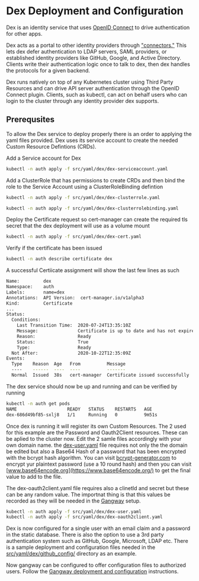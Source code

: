 # Dex Deployment and Configuration

Dex is an identity service that uses [OpenID Connect](https://openid.net/connect/) to drive authentication for other apps.

Dex acts as a portal to other identity providers through ["connectors."](https://github.com/dexidp/dex#connectors) This lets dex defer authentication to LDAP servers, SAML providers, or established identity providers like GitHub, Google, and Active Directory. Clients write their authentication logic once to talk to dex, then dex handles the protocols for a given backend.

Dex runs natively on top of any Kubernetes cluster using Third Party Resources and can drive API server authentication through the OpenID Connect plugin. Clients, such as kubectl, can act on behalf users who can login to the cluster through any identity provider dex supports.

## Prerequsites

To allow the Dex service to deploy properly there is an order to applying the yaml files provided. Dex uses its service account to create the needed Custom Resource Defintions (CRDs).

Add a Service account for Dex

```bash
kubectl -n auth apply -f src/yaml/dex/dex-serviceaccount.yaml
```

Add a ClusterRole that has permissions to create CRDs and then bind the role to the Service Account using a ClusterRoleBinding defintion

```bash
kubectl -n auth apply -f src/yaml/dex/dex-clusterrole.yaml

kubectl -n auth apply -f src/yaml/dex/dex-clusterrolebinding.yaml
```

Deploy the Certificate request so cert-manager can create the required tls secret that the dex deployment will use as a volume mount

```bash
kubectl -n auth apply -f src/yaml/dex/dex-cert.yaml
```

Verify if the certificate has been issued

```bash
kubectl -n auth describe certificate dex
```

A successful Certiicate assignment will show the last few lines as such

```bash
Name:         dex
Namespace:    auth
Labels:       name=dex
Annotations:  API Version:  cert-manager.io/v1alpha3
Kind:         Certificate
...
Status:
  Conditions:
    Last Transition Time:  2020-07-24T13:35:10Z
    Message:               Certificate is up to date and has not expired
    Reason:                Ready
    Status:                True
    Type:                  Ready
  Not After:               2020-10-22T12:35:09Z
Events:
  Type    Reason  Age   From          Message
  ----    ------  ----  ----          -------
  Normal  Issued  38s   cert-manager  Certificate issued successfully
```

The dex service should now be up and running and can be verified by running

```bash
kubectl -n auth get pods
NAME                   READY   STATUS    RESTARTS   AGE
dex-686d49bf85-sxlj8   1/1     Running   0          9m51s
```

Once dex is running it will register its own Custom Resources. The 2 used for this example are the Password and Oauth2Client resources. These can be aplied to the cluster now. Edit the 2 samle files accordingly with your own domain name. the [dex-user.yaml](../../src/yaml/dex/dex-user.yaml) file requires not only the the domain be edited but also a Base64 Hash of a password that has been encrypted with the bcrypt hash algorithm. You can visit [bcrypt-generator.com](https://bcrypt-generator.com/) to encrypt yur plaintext password (use a 10 round hash) and then you can visit [www.base64encode.org](https://www.base64encode.org/) to get the final value to add to the file.

The dex-oauth2client.yaml file requires also a clinetId and secret but these can be any random value. The importnat thing is that this values be recorded as they will be needed in the [Gangway](../../docs/gangway/README.md) setup.

```bash
kubectl -n auth apply -f src/yaml/dex/dex-user.yaml
kubectl -n auth apply -f src/yaml/dex/dex-oauth2client.yaml
```

Dex is now configured for a single user with an email claim and a password in the static database. There is also the option to use a 3rd party authentication system such as GitHub, Google, Microsoft, LDAP etc. There is a sample deployment and configuration files needed in the [src/yaml/dex/github_config/](../..src/yaml/dex/github_config/) directory as an example.

Now gangway can be configured to offer configuration files to authorized users. Follow the [Gangway deployment and configuration](../../docs/gangway/README.md) instructions.
